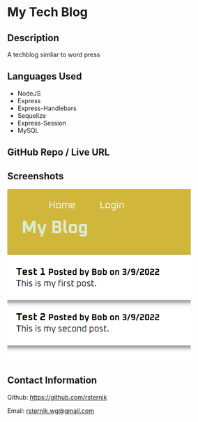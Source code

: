 # My Tech Blog

## Description
A techblog simliar to word press

## Languages Used

- NodeJS
- Express
- Express-Handlebars
- Sequelize
- Express-Session
- MySQL

## GitHub Repo / Live URL

## Screenshots

![image](./assets/screenshot.png)

## Contact Information
Github: https://github.com/rsternik

Email: rsternik.wg@gmail.com